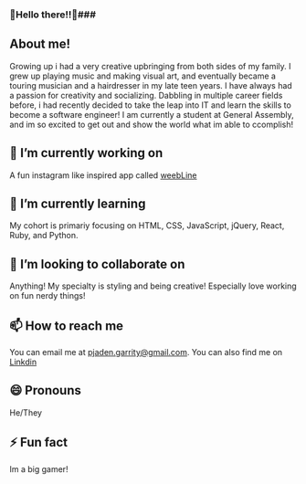 ### 🥳Hello there!!🥳###

**About me!**
---
Growing up i had a very creative upbringing from both sides of my family. I grew up playing music and making visual art, and eventually became a touring musician and a hairdresser in my late teen years. I have always had a passion for creativity and socializing. Dabbling in multiple career fields before, i had recently decided to take the leap into IT and learn the skills to become a software engineer! I am currently a student at General Assembly, and im so excited to get out and show the world what im able to ccomplish!

**🔭 I’m currently working on**
---
A fun instagram like inspired app called [weebLine](http://manga-project24.herokuapp.com/home)

**🌱 I’m currently learning**
---  
My cohort is primariy focusing on HTML, CSS, JavaScript, jQuery, React, Ruby, and Python.

**👯 I’m looking to collaborate on**
---
Anything! My specialty is styling and being creative! Especially love working on fun nerdy things!

**📫 How to reach me**
---
You can email me at pjaden.garrity@gmail.com. You can also find me on [Linkdin](https://www.linkedin.com/in/jaden-garrity-96b33185/)

**😄 Pronouns**
--- 
He/They

**⚡ Fun fact**
---
Im a big gamer! 
